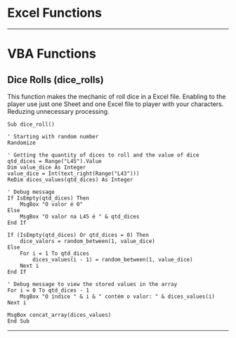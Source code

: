 # Excel Functions

---

# VBA Functions

## Dice Rolls (dice_rolls)

This function makes the mechanic of roll dice in a Excel file. Enabling to the player use just one Sheet and one Excel file to player with your characters. Reduzing unnecessary processing. 

```
Sub dice_roll()

' Starting with random number
Randomize

' Getting the quantity of dices to roll and the value of dice
qtd_dices = Range("L45").Value
Dim value_dice As Integer
value_dice = Int(text_right(Range("L43")))
ReDim dices_values(qtd_dices) As Integer

' Debug message
If IsEmpty(qtd_dices) Then
    MsgBox "O valor é 0"
Else
    MsgBox "O valor na L45 é " & qtd_dices
End If

If (IsEmpty(qtd_dices) Or qtd_dices = 0) Then
    dice_valors = random_between(1, value_dice)
Else
    For i = 1 To qtd_dices
        dices_values(i - 1) = random_between(1, value_dice)
    Next i
End If

' Debug message to view the stored values in the array
For i = 0 To qtd_dices - 1
    MsgBox "O índice " & i & " contém o valor: " & dices_values(i)
Next i

MsgBox concat_array(dices_values)
End Sub
```

---
